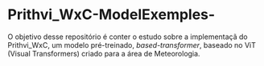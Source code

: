 # Prithvi_WxC-ModelExemples-
O objetivo desse repositório é conter o estudo sobre a implementaçã do Prithvi_WxC, um modelo pré-treinado, _based-transformer_, baseado no ViT (Visual Transformers) criado para a área de Meteorologia.
